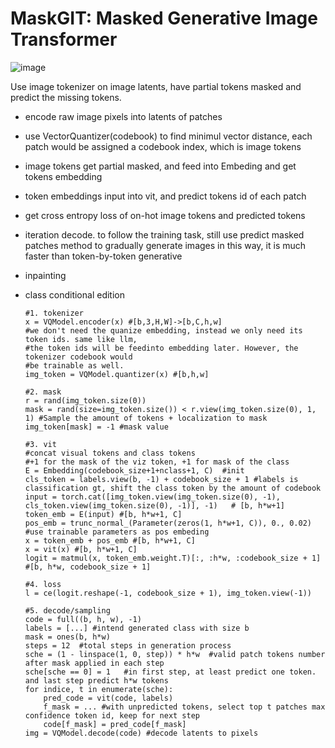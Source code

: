 # MaskGIT: Masked Generative Image Transformer

![image](https://github.com/user-attachments/assets/04723d00-0575-4d59-ac5d-1d4ee4f19b3e)


Use image tokenizer on image latents, have partial tokens masked and predict the missing tokens.
- encode raw image pixels into latents of patches
- use VectorQuantizer(codebook) to find minimul vector distance, each patch would be assigned a codebook index, which
  is image tokens
- image tokens get partial masked, and feed into Embeding and get tokens embedding
- token embeddings input into vit, and predict tokens id of each patch
- get cross entropy loss of on-hot image tokens and predicted tokens
- iteration decode. to follow the training task, still use predict masked patches method to gradually generate images
  in this way, it is much faster than token-by-token generative
- inpainting
- class conditional edition



      #1. tokenizer
      x = VQModel.encoder(x) #[b,3,H,W]->[b,C,h,w]
      #we don't need the quanize embedding, instead we only need its token ids. same like llm,
      #the token ids will be feedinto embedding later. However, the tokenizer codebook would
      #be trainable as well. 
      img_token = VQModel.quantizer(x) #[b,h,w]
    
      #2. mask 
      r = rand(img_token.size(0))
      mask = rand(size=img_token.size()) < r.view(img_token.size(0), 1, 1) #Sample the amount of tokens + localization to mask
      img_token[mask] = -1 #mask value
  
      #3. vit
      #concat visual tokens and class tokens
      #+1 for the mask of the viz token, +1 for mask of the class
      E = Embedding(codebook_size+1+nclass+1, C)  #init
      cls_token = labels.view(b, -1) + codebook_size + 1 #labels is classification gt, shift the class token by the amount of codebook
      input = torch.cat([img_token.view(img_token.size(0), -1), cls_token.view(img_token.size(0), -1)], -1)   # [b, h*w+1]
      token_emb = E(input) #[b, h*w+1, C]
      pos_emb = trunc_normal_(Parameter(zeros(1, h*w+1, C)), 0., 0.02) #use trainable parameters as pos embeding
      x = token_emb + pos_emb #[b, h*w+1, C]
      x = vit(x) #[b, h*w+1, C]
      logit = matmul(x, token_emb.weight.T)[:, :h*w, :codebook_size + 1] #[b, h*w, codebook_size + 1]
      
      #4. loss
      l = ce(logit.reshape(-1, codebook_size + 1), img_token.view(-1))

      #5. decode/sampling
      code = full((b, h, w), -1)
      labels = [...] #intend generated class with size b
      mask = ones(b, h*w)
      steps = 12  #total steps in generation process
      sche = (1 - linspace(1, 0, step)) * h*w  #valid patch tokens number after mask applied in each step
      sche[sche == 0] = 1   #in first step, at least predict one token. and last step predict h*w tokens
      for indice, t in enumerate(sche):
          pred_code = vit(code, labels)    
          f_mask = ... #with unpredicted tokens, select top t patches max confidence token id, keep for next step
          code[f_mask] = pred_code[f_mask]
      img = VQModel.decode(code) #decode latents to pixels
  
  

  
